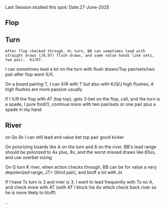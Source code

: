 

Last Session studied this spot: Date:27-June-2025


## Flop 

## Turn

	After flop checked through, Kc turn, BB can sometimes lead with straight draws (J9,97) flush draws, and some value hands like sets, two pair,  KJ/KT.
I can sometimes lead a lot on the turn with flush draws/Top pair/sets/two pair after flop went X/X.

On a board pairing T, I can X/R with T but also with K/Q/J high flushes, A high flushes are more passive usually

If I X/R the flop with AT (top top), gets 3-bet on the flop, call, and the turn is a spade, I pure fold(!), continue more with two pair/sets or one pair plus a spade in my hand
## River

on Qs 9x I can still lead and value bet top pair good kicker

On polorizing boards like A on the turn and 8 on the river, BB's lead range should be polorized to Ax plus, 8x, and the worst missed draws like 65ss, and use overbet sizing

On Q turn K river, when action checks through, BB can be for value a very depolerized range, JT+ (third pair), and bluff a lot  with Jx

If I have Tx turn is 3 and river is 3, I want to lead frequently with Tx no A, and check more with AT (with AT I block his Ax which check back river so he is more likely to bluff)














..